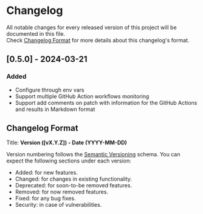 # Changelog

All notable changes for every released version of this project will be documented in this file.  
Check [Changelog Format](#Changelog-Format) for more details about this changelog's format.

## [0.5.0] - 2024-03-21

### Added

- Configure through env vars
- Support multiple GitHub Action workflows monitoring
- Support add comments on patch with information for the GitHub Actions and results in Markdown format

## Changelog Format

Title: **Version ([vX.Y.Z]) - Date (YYYY-MM-DD)**

Version numbering follows the [Semantic Versioning](https://semver.org/spec/v2.0.0.html) schema.
You can expect the following sections under each version:

* Added: for new features.
* Changed: for changes in existing functionality.
* Deprecated: for soon-to-be removed features.
* Removed: for now removed features.
* Fixed: for any bug fixes.
* Security: in case of vulnerabilities.